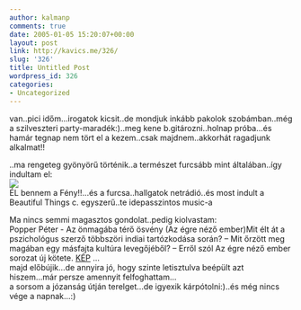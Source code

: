 ```yaml
---
author: kalmanp
comments: true
date: 2005-01-05 15:20:07+00:00
layout: post
link: http://kavics.me/326/
slug: '326'
title: Untitled Post
wordpress_id: 326
categories:
- Uncategorized
---
```


van..pici időm...irogatok kicsit..de mondjuk inkább pakolok szobámban..még a szilveszteri party-maradék:)..meg kene b.gitározni..holnap próba...és hamár tegnap nem tört el a kezem..csak majdnem..akkorhát ragadjunk alkalmat!!




..ma rengeteg gyönyörű történik..a természet furcsább mint általában..így indultam el:  
![](http://kavics.freeblog.hu/Files/napomfel.JPG)  
ÉL bennem a Fény!!...és a furcsa..hallgatok netrádió..és most indult a Beautiful Things c. egyszerű..te idepasszintos music-a




Ma nincs semmi magasztos gondolat..pedig kiolvastam:  
Popper Péter - Az önmagába térő ösvény (Az égre néző ember)Mit élt át a pszichológus szerző többszöri indiai tartózkodása során? – Mit őrzött meg magában egy másfajta kultúra levegőjéből? – Erről szól Az égre néző ember sorozat új kötete. [KÉP](http://www.ujkonyvpiac.hu/images/ujkonyvek/sax_popper__.JPG) ...  
majd előbújik...de annyira jó, hogy szinte letisztulva beépült azt hiszem...már persze amennyit felfoghattam...  
a sorsom a józanság útján terelget...de igyexik kárpótolni:)..és még nincs vége a napnak...:)  




